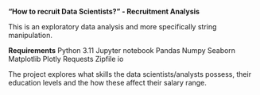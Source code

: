 **“How to recruit Data Scientists?” - Recruitment Analysis**

This is an exploratory data analysis and more specifically string manipulation.

**Requirements**
Python 3.11
Jupyter notebook
Pandas
Numpy
Seaborn
Matplotlib
Plotly
Requests
Zipfile
io

The project explores what skills the data scientists/analysts possess, their education levels and the how these affect their salary range.
